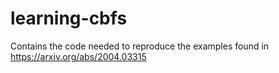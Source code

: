 # learning-cbfs
Contains the code needed to reproduce the examples found in https://arxiv.org/abs/2004.03315
